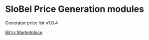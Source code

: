 SloBel Price Generation modules
=======================

Generator price list v1.0.4

[Bitrix Marketplace](http://marketplace.1c-bitrix.ru/solutions/slobel.pricegeneration/)